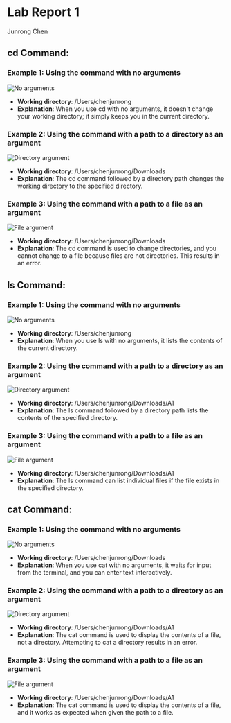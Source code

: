 # Lab Report 1
Junrong Chen

## cd Command:

### Example 1: Using the command with no arguments
![No arguments](https://github.com/JunrongChen2004/CSE15L/assets/122309066/6427e105-318f-4876-b13c-d38449ebf6fb)
- **Working directory**: /Users/chenjunrong
- **Explanation**: When you use cd with no arguments, it doesn't change your working directory; it simply keeps you in the current directory.

### Example 2: Using the command with a path to a directory as an argument
![Directory argument](https://github.com/JunrongChen2004/CSE15L/assets/122309066/0b922a07-cf1a-4f49-90ff-6fc6a11700a5)
- **Working directory**: /Users/chenjunrong/Downloads
- **Explanation**: The cd command followed by a directory path changes the working directory to the specified directory.

### Example 3: Using the command with a path to a file as an argument
![File argument](https://github.com/JunrongChen2004/CSE15L/assets/122309066/7afb549d-07a7-40a7-b083-df503b406da7)
- **Working directory**: /Users/chenjunrong/Downloads
- **Explanation**: The cd command is used to change directories, and you cannot change to a file because files are not directories. This results in an error.

## ls Command:

### Example 1: Using the command with no arguments
![No arguments]("https://github.com/JunrongChen2004/CSE15L/assets/122309066/859b9399-0152-40d5-a4df-06fc0c2185cd")
- **Working directory**: /Users/chenjunrong
- **Explanation**: When you use ls with no arguments, it lists the contents of the current directory.

### Example 2: Using the command with a path to a directory as an argument
![Directory argument]("https://github.com/JunrongChen2004/CSE15L/assets/122309066/2064f2ab-a26e-4aa2-bc4c-3245e9a6e96a")
- **Working directory**: /Users/chenjunrong/Downloads/A1
- **Explanation**: The ls command followed by a directory path lists the contents of the specified directory.

### Example 3: Using the command with a path to a file as an argument
![File argument]("https://github.com/JunrongChen2004/CSE15L/assets/122309066/6d1c8888-21de-4e4f-99da-4b84a0f52657")
- **Working directory**: /Users/chenjunrong/Downloads/A1
- **Explanation**: The ls command can list individual files if the file exists in the specified directory.


## cat Command:

### Example 1: Using the command with no arguments
![No arguments]("https://github.com/JunrongChen2004/CSE15L/assets/122309066/c5a9e1cc-3e53-49e8-9a38-fd4a73de399b")
- **Working directory**: /Users/chenjunrong/Downloads
- **Explanation**: When you use cat with no arguments, it waits for input from the terminal, and you can enter text interactively.

### Example 2: Using the command with a path to a directory as an argument
![Directory argument]("https://github.com/JunrongChen2004/CSE15L/assets/122309066/81b3f234-7c6e-4812-8e7d-033bf1e7bccd")
- **Working directory**: /Users/chenjunrong/Downloads/A1
- **Explanation**: The cat command is used to display the contents of a file, not a directory. Attempting to cat a directory results in an error.

### Example 3: Using the command with a path to a file as an argument
![File argument]("https://github.com/JunrongChen2004/CSE15L/assets/122309066/abdf4060-d72f-428c-8b77-9f684c28099b")
- **Working directory**: /Users/chenjunrong/Downloads/A1
- **Explanation**: The cat command is used to display the contents of a file, and it works as expected when given the path to a file.

